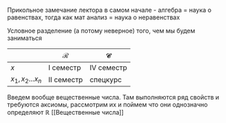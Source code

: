 Прикольное замечание лектора в самом начале - алгебра = наука о равенствах, тогда как мат анализ = наука о неравенствах

Условное разделение (а потому неверное) того, чем мы будем заниматься

|                   | $\mathcal{R}$ | $\mathcal{C}$ |
| ----------------- | ------------- | ------------- |
| $x$               | I семестр     | IV семестр    |
| $x_1, x_2... x_n$ | II семестр    | спецкурс      |

Введем вообще вещественные числа. Там выполняются ряд свойств и требуются аксиомы, рассмотрим их и поймем что они однозначно определяют $\mathbb{R}$
[[Вещественные числа]]

